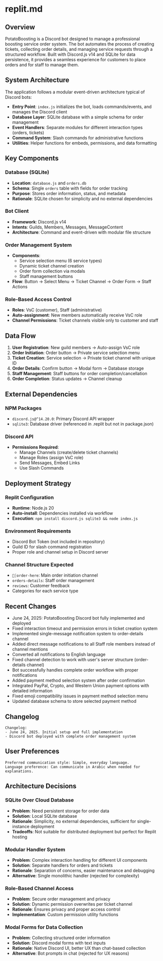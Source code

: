 # replit.md

## Overview

PotatoBoosting is a Discord bot designed to manage a professional boosting service order system. The bot automates the process of creating tickets, collecting order details, and managing service requests through a structured workflow. Built with Discord.js v14 and SQLite for data persistence, it provides a seamless experience for customers to place orders and for staff to manage them.

## System Architecture

The application follows a modular event-driven architecture typical of Discord bots:

- **Entry Point**: `index.js` initializes the bot, loads commands/events, and manages the Discord client
- **Database Layer**: SQLite database with a simple schema for order management
- **Event Handlers**: Separate modules for different interaction types (orders, tickets)
- **Command System**: Slash commands for administrative functions
- **Utilities**: Helper functions for embeds, permissions, and data formatting

## Key Components

### Database (SQLite)
- **Location**: `database.js` and `orders.db`
- **Schema**: Single `orders` table with fields for order tracking
- **Purpose**: Stores order information, status, and metadata
- **Rationale**: SQLite chosen for simplicity and no external dependencies

### Bot Client
- **Framework**: Discord.js v14
- **Intents**: Guilds, Members, Messages, MessageContent
- **Architecture**: Command and event-driven with modular file structure

### Order Management System
- **Components**: 
  - Service selection menu (6 service types)
  - Dynamic ticket channel creation
  - Order form collection via modals
  - Staff management buttons
- **Flow**: Button → Select Menu → Ticket Channel → Order Form → Staff Actions

### Role-Based Access Control
- **Roles**: VsC (customer), Staff (administrative)
- **Auto-assignment**: New members automatically receive VsC role
- **Channel Permissions**: Ticket channels visible only to customer and staff

## Data Flow

1. **User Registration**: New guild members → Auto-assign VsC role
2. **Order Initiation**: Order button → Private service selection menu
3. **Ticket Creation**: Service selection → Private ticket channel with unique ID
4. **Order Details**: Confirm button → Modal form → Database storage
5. **Staff Management**: Staff buttons for order completion/cancellation
6. **Order Completion**: Status updates → Channel cleanup

## External Dependencies

### NPM Packages
- `discord.js@^14.20.0`: Primary Discord API wrapper
- `sqlite3`: Database driver (referenced in .replit but not in package.json)

### Discord API
- **Permissions Required**: 
  - Manage Channels (create/delete ticket channels)
  - Manage Roles (assign VsC role)
  - Send Messages, Embed Links
  - Use Slash Commands

## Deployment Strategy

### Replit Configuration
- **Runtime**: Node.js 20
- **Auto-install**: Dependencies installed via workflow
- **Execution**: `npm install discord.js sqlite3 && node index.js`

### Environment Requirements
- Discord Bot Token (not included in repository)
- Guild ID for slash command registration
- Proper role and channel setup in Discord server

### Channel Structure Expected
- `🛒┊order-here`: Main order initiation channel
- `orders-details`: Staff order management
- `reviews`: Customer feedback
- Categories for each service type

## Recent Changes

- June 24, 2025: PotatoBoosting Discord bot fully implemented and deployed
- Fixed interaction timeout and permission errors in ticket creation system
- Implemented single-message notification system to order-details channel
- Added direct message notifications to all Staff role members instead of channel mentions
- Converted all notifications to English language
- Fixed channel detection to work with user's server structure (order-details channel)
- Bot successfully handles complete order workflow with proper notifications
- Added payment method selection system after order confirmation
- Integrated PayPal, Crypto, and Western Union payment options with detailed information
- Fixed emoji compatibility issues in payment method selection menu
- Updated database schema to store selected payment method

## Changelog

```
Changelog:
- June 24, 2025. Initial setup and full implementation
- Discord bot deployed with complete order management system
```

## User Preferences

```
Preferred communication style: Simple, everyday language.
Language preference: Can communicate in Arabic when needed for explanations.
```

## Architecture Decisions

### SQLite Over Cloud Database
- **Problem**: Need persistent storage for order data
- **Solution**: Local SQLite database
- **Rationale**: Simplicity, no external dependencies, sufficient for single-instance deployment
- **Tradeoffs**: Not suitable for distributed deployment but perfect for Replit hosting

### Modular Handler System
- **Problem**: Complex interaction handling for different UI components
- **Solution**: Separate handlers for orders and tickets
- **Rationale**: Separation of concerns, easier maintenance and debugging
- **Alternative**: Single monolithic handler (rejected for complexity)

### Role-Based Channel Access
- **Problem**: Secure order management and privacy
- **Solution**: Dynamic permission overwrites per ticket channel
- **Rationale**: Ensures privacy and proper access control
- **Implementation**: Custom permission utility functions

### Modal Forms for Data Collection
- **Problem**: Collecting structured order information
- **Solution**: Discord modal forms with text inputs
- **Rationale**: Native Discord UI, better UX than chat-based collection
- **Alternative**: Bot prompts in chat (rejected for UX reasons)